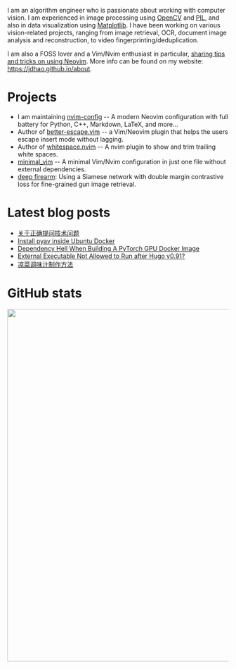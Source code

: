 I am an algorithm engineer who is passionate about working with computer vision.
I am experienced in image processing using [OpenCV](https://jdhao.github.io/tags/OpenCV/) and [PIL](https://jdhao.github.io/tags/PIL/), and also in data visualization using [Matplotlib](https://jdhao.github.io/tags/Matplotlib/).
I have been working on various vision-related projects, ranging from image retrieval, OCR, document image analysis and reconstruction,
to video fingerprinting/deduplication.

I am also a FOSS lover and a Vim/Nvim enthusiast in particular, [sharing tips and tricks on using Neovim](https://jdhao.github.io/categories/Nvim/).
More info can be found on my website: https://jdhao.github.io/about.

# Projects

+ I am maintaining [nvim-config](https://github.com/jdhao/nvim-config) -- A modern Neovim configuration with full battery for Python, C++, Markdown, LaTeX, and more...
+ Author of [better-escape.vim](https://github.com/jdhao/better-escape.vim) -- a Vim/Neovim plugin that helps the users escape insert mode without lagging.
+ Author of [whitespace.nvim](https://github.com/jdhao/whitespace.nvim) -- A nvim plugin to show and trim trailing white spaces.
+ [minimal_vim](https://github.com/jdhao/minimal_vim) -- A minimal Vim/Nvim configuration in just one file without external dependencies.
+ [deep firearm](https://github.com/jdhao/deep_firearm): Using a Siamese network with double margin contrastive loss for fine-grained gun image retrieval.

# Latest blog posts

<!-- BLOG-POST-LIST:START -->
- [关于正确提问技术问题](https://jdhao.github.io/2022/02/21/on_asking_tech_questions/)
- [Install pyav inside Ubuntu Docker](https://jdhao.github.io/2022/02/11/pyav_install_docker/)
- [Dependency Hell When Building A PyTorch GPU Docker Image](https://jdhao.github.io/2022/02/09/dependency-hell-build-torch-GPU-docker-container/)
- [External Executable Not Allowed to Run after Hugo v0.91?](https://jdhao.github.io/2022/02/02/executable_not_allowed_to_run_in_hugo/)
- [凉菜调味汁制作方法](https://jdhao.github.io/2022/02/01/make_sauce_for_cold_dish/)
<!-- BLOG-POST-LIST:END -->

# GitHub stats

<p align="center">
<img src="https://github-readme-stats.vercel.app/api?username=jdhao&hide_title=true&show_icons=true&count_private=true&theme=solarized-light&hide_border=true" width="800">
</p>
